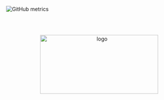 ![GitHub metrics](https://metrics.lecoq.io/Sxtanna?languages=1&pagespeed=1&isocalendar=1&followup=1)


<br />


<br />
<p align="center">
  
  <a href="https://github.com/Sxtanna/korm/">
    <img src="https://i.imgur.com/KNDngsc.png" alt="logo" width="320" height="160">
  </a>
</p>

